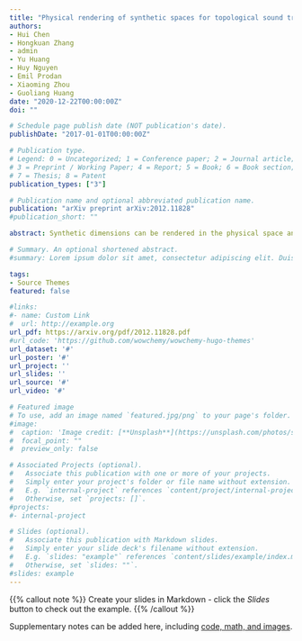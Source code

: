 ```yaml
---
title: "Physical rendering of synthetic spaces for topological sound transport"
authors:
- Hui Chen
- Hongkuan Zhang
- admin
- Yu Huang
- Huy Nguyen
- Emil Prodan
- Xiaoming Zhou
- Guoliang Huang
date: "2020-12-22T00:00:00Z"
doi: ""

# Schedule page publish date (NOT publication's date).
publishDate: "2017-01-01T00:00:00Z"

# Publication type.
# Legend: 0 = Uncategorized; 1 = Conference paper; 2 = Journal article;
# 3 = Preprint / Working Paper; 4 = Report; 5 = Book; 6 = Book section;
# 7 = Thesis; 8 = Patent
publication_types: ["3"]

# Publication name and optional abbreviated publication name.
publication: "arXiv preprint arXiv:2012.11828"
#publication_short: ""

abstract: Synthetic dimensions can be rendered in the physical space and this has been achieved with photonics and cold atomic gases, however, little to no work has been succeeded in acoustics because acoustic wave-guides cannot be weakly coupled in a continuous fashion. Here, we establish the theoretical principles and for the first time manufacture acoustic crystals composed of arrays of acoustic cavities strongly coupled through modulated channels to evidence one-dimensional (1D) and two-dimensional (2D) dynamic topological pumpings. In particular, the topological edge-bulkedge and corner-bulk-corner transport are physically illustrated in finite-sized acoustic structures. We delineate the generated 2D and four-dimensional (4D) quantum Hall effects by calculating first and second Chern numbers and demonstrating robustness against the geometrical imperfections. Synthetic dimensions could provide a powerful way for acoustic topological wave steering and open up a new platform to explore higher-order topological matter in dimensions four and higher.

# Summary. An optional shortened abstract.
#summary: Lorem ipsum dolor sit amet, consectetur adipiscing elit. Duis posuere tellus ac convallis placerat. Proin tincidunt magna sed ex sollicitudin condimentum.

tags:
- Source Themes
featured: false

#links:
#- name: Custom Link
#  url: http://example.org
url_pdf: https://arxiv.org/pdf/2012.11828.pdf
#url_code: 'https://github.com/wowchemy/wowchemy-hugo-themes'
url_dataset: '#'
url_poster: '#'
url_project: ''
url_slides: ''
url_source: '#'
url_video: '#'

# Featured image
# To use, add an image named `featured.jpg/png` to your page's folder. 
#image:
#  caption: 'Image credit: [**Unsplash**](https://unsplash.com/photos/s9CC2SKySJM)'
#  focal_point: ""
#  preview_only: false

# Associated Projects (optional).
#   Associate this publication with one or more of your projects.
#   Simply enter your project's folder or file name without extension.
#   E.g. `internal-project` references `content/project/internal-project/index.md`.
#   Otherwise, set `projects: []`.
#projects:
#- internal-project

# Slides (optional).
#   Associate this publication with Markdown slides.
#   Simply enter your slide deck's filename without extension.
#   E.g. `slides: "example"` references `content/slides/example/index.md`.
#   Otherwise, set `slides: ""`.
#slides: example
---
```


{{% callout note %}}
Create your slides in Markdown - click the *Slides* button to check out the example.
{{% /callout %}}

Supplementary notes can be added here, including [code, math, and images](https://wowchemy.com/docs/writing-markdown-latex/).
